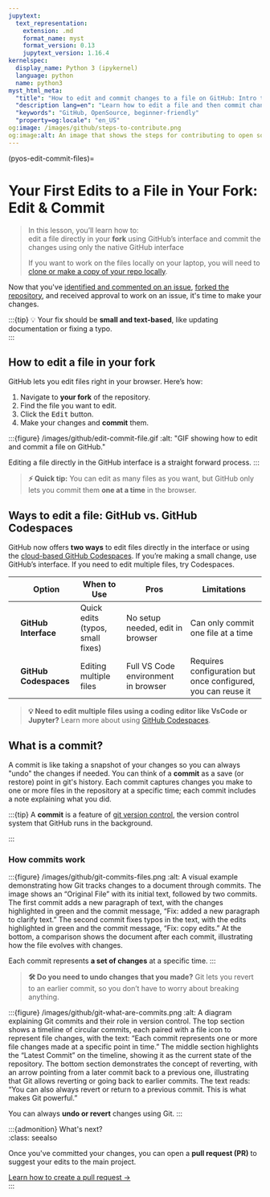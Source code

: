 ```yaml
--- 
jupytext: 
  text_representation: 
    extension: .md 
    format_name: myst 
    format_version: 0.13 
    jupytext_version: 1.16.4 
kernelspec: 
  display_name: Python 3 (ipykernel) 
  language: python 
  name: python3 
myst_html_meta: 
  "title": "How to edit and commit changes to a file on GitHub: Intro to Collaborative GitHub" 
  "description lang=en": "Learn how to edit a file and then commit changes to that file to version control. All in the GitHub interface." 
  "keywords": "GitHub, OpenSource, beginner-friendly" 
  "property=og:locale": "en_US" 
og:image: /images/github/steps-to-contribute.png 
og:image:alt: An image that shows the steps for contributing to open source on GitHub. 
--- 
```

 
(pyos-edit-commit-files)= 
# Your First Edits to a File in Your Fork: Edit & Commit 
 
> In this lesson, you’ll learn how to:   
> <i class="fa-solid fa-circle-check" style="color: #81c0aa;"></i>edit a file directly in your **fork** using GitHub’s interface and commit the changes using only the native GitHub interface 
> 
> If you want to work on the files locally on your laptop, you will need to [clone or make a copy of your repo locally](clone-repo). 
 
Now that you've [identified and commented on an issue](identify-github-issue), [forked the repository](fork-repo), and received approval to work on an issue, it's time to make your changes.   
 
:::{tip} 
💡 Your fix should be **small and text-based**, like updating documentation or fixing a typo.   
::: 
 
## How to edit a file in your fork   
 
GitHub lets you edit files right in your browser. Here’s how:   
 
1. Navigate to **your fork** of the repository.   
2. Find the file you want to edit.   
3. Click the <kbd><i class="fa-solid fa-pencil" style="color: #81c0aa;"></i> Edit</kbd> button.   
4. Make your changes and **commit** them. 
 
:::{figure} /images/github/edit-commit-file.gif 
:alt: "GIF showing how to edit and commit a file on GitHub."   
 
Editing a file directly in the GitHub interface is a straight forward process. 
::: 
 
> **⚡ Quick tip:** You can edit as many files as you want, but GitHub only lets you commit them **one at a time** in the browser.   
 
## Ways to edit a file: GitHub vs. GitHub Codespaces   
 
GitHub now offers **two ways** to edit files directly in the interface or using the [cloud-based GitHub Codespaces](about-codespace). If you’re making a small change, use GitHub’s interface. If you need to edit multiple files, try Codespaces. 
 
| | Option  | When to Use | Pros | Limitations |   
|-|---------|------------|------|-------------|   
| | **GitHub Interface** <i class="fa-solid fa-pencil" style="color: #81c0aa;"></i> | Quick edits (typos, small fixes) | No setup needed, edit in browser | Can only commit one file at a time |   
| | **GitHub Codespaces** <i class="fa-solid fa-laptop-code" style="color: #81c0aa;"></i> | Editing multiple files | Full VS Code environment in browser | Requires configuration but once configured, you can reuse it |   
 
> **💡 Need to edit multiple files using a coding editor like VsCode or Jupyter?** Learn more about using [GitHub Codespaces](github-codespaces).   
 
## What is a commit? 
 
A commit is like taking a snapshot of your changes so you can always "undo" the changes if needed. You can think of a **commit** as a save (or restore) point in git's history. Each commit captures changes you make to one or more files in the repository at a specific time; each commit includes a note explaining what you did. 
 
:::{tip} 
A **commit** is a feature of [git version control](what-is-git), the version control system that GitHub runs in the background. 
 
::: 
 
### How commits work 
 
:::{figure}  /images/github/git-commits-files.png 
:alt: A visual example demonstrating how Git tracks changes to a document through commits. The image shows an “Original File” with its initial text, followed by two commits. The first commit adds a new paragraph of text, with the changes highlighted in green and the commit message, “Fix: added a new paragraph to clarify text.” The second commit fixes typos in the text, with the edits highlighted in green and the commit message, “Fix: copy edits.” At the bottom, a comparison shows the document after each commit, illustrating how the file evolves with changes. 
 
Each commit represents **a set of changes** at a specific time. 
::: 
 
> **🛠 Do you need to undo changes that you made?** Git lets you revert to an earlier commit, so you don’t have to worry about breaking anything. 
 
:::{figure}  /images/github/git-what-are-commits.png 
:alt: A diagram explaining Git commits and their role in version control. The top section shows a timeline of circular commits, each paired with a file icon to represent file changes, with the text: “Each commit represents one or more file changes made at a specific point in time.” The middle section highlights the “Latest Commit” on the timeline, showing it as the current state of the repository. The bottom section demonstrates the concept of reverting, with an arrow pointing from a later commit back to a previous one, illustrating that Git allows reverting or going back to earlier commits. The text reads: “You can also always revert or return to a previous commit. This is what makes Git powerful.” 
 
You can always **undo or revert** changes using Git. 
::: 
 
:::{admonition} What's next?   
:class: seealso   
 
Once you've committed your changes, you can open a **<i class="fa-brands fa-github-alt"></i> pull request (PR)** to suggest your edits to the main project.   
 
[<i class="fa-solid fa-circle-check" style="color: #81c0aa;"></i> Learn how to create a pull request →](pyos-pull-request)   
::: 
 
